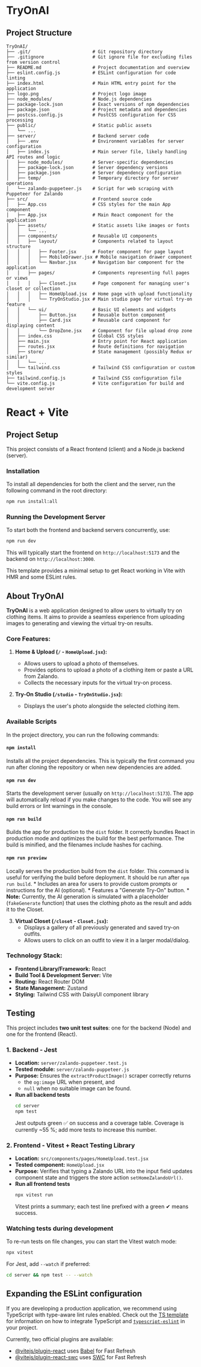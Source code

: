 # TryOnAI

## Project Structure

```
TryOnAI/
├── .git/                       # Git repository directory
├── .gitignore                  # Git ignore file for excluding files from version control
├── README.md                   # Project documentation and overview
├── eslint.config.js            # ESLint configuration for code linting
├── index.html                  # Main HTML entry point for the application
├── logo.png                    # Project logo image
├── node_modules/               # Node.js dependencies
├── package-lock.json           # Exact versions of npm dependencies
├── package.json                # Project metadata and dependencies
├── postcss.config.js           # PostCSS configuration for CSS processing
├── public/                     # Static public assets
│   └── ...
├── server/                     # Backend server code
│   ├── .env                    # Environment variables for server configuration
│   ├── index.js                # Main server file, likely handling API routes and logic
│   ├── node_modules/           # Server-specific dependencies
│   ├── package-lock.json       # Server dependency versions
│   ├── package.json            # Server dependency configuration
│   ├── temp/                   # Temporary directory for server operations
│   └── zalando-puppeteer.js    # Script for web scraping with Puppeteer for Zalando
├── src/                        # Frontend source code
│   ├── App.css                 # CSS styles for the main App component
│   ├── App.jsx                 # Main React component for the application
│   ├── assets/                 # Static assets like images or fonts
│   │   └── ...
│   ├── components/             # Reusable UI components
│   │   ├── layout/             # Components related to layout structure
│   │   │   ├── Footer.jsx      # Footer component for page layout
│   │   │   ├── MobileDrawer.jsx # Mobile navigation drawer component
│   │   │   └── Navbar.jsx      # Navigation bar component for the application
│   │   ├── pages/              # Components representing full pages or views
│   │   │   ├── Closet.jsx      # Page component for managing user's closet or collection
│   │   │   ├── HomeUpload.jsx  # Home page with upload functionality
│   │   │   └── TryOnStudio.jsx # Main studio page for virtual try-on feature
│   │   └── ui/                 # Basic UI elements and widgets
│   │       ├── Button.jsx      # Reusable button component
│   │       ├── Card.jsx        # Reusable card component for displaying content
│   │       └── DropZone.jsx    # Component for file upload drop zone
│   ├── index.css               # Global CSS styles
│   ├── main.jsx                # Entry point for React application
│   ├── routes.jsx              # Route definitions for navigation
│   ├── store/                  # State management (possibly Redux or similar)
│   │   └── ...
│   └── tailwind.css            # Tailwind CSS configuration or custom styles
├── tailwind.config.js          # Tailwind CSS configuration file
└── vite.config.js              # Vite configuration for build and development server
```

# React + Vite

## Project Setup

This project consists of a React frontend (client) and a Node.js backend (server).

### Installation

To install all dependencies for both the client and the server, run the following command in the root directory:

```bash
npm run install:all
```

### Running the Development Server

To start both the frontend and backend servers concurrently, use:

```bash
npm run dev
```

This will typically start the frontend on `http://localhost:5173` and the backend on `http://localhost:3000`.

This template provides a minimal setup to get React working in Vite with HMR and some ESLint rules.

## About TryOnAI

**TryOnAI** is a web application designed to allow users to virtually try on clothing items. It aims to provide a seamless experience from uploading images to generating and viewing the virtual try-on results.

### Core Features:

1.  **Home & Upload (`/` - `HomeUpload.jsx`):**
    *   Allows users to upload a photo of themselves.
    *   Provides options to upload a photo of a clothing item or paste a URL from Zalando.
    *   Collects the necessary inputs for the virtual try-on process.

2.  **Try-On Studio (`/studio` - `TryOnStudio.jsx`):**
    *   Displays the user's photo alongside the selected clothing item.

### Available Scripts

In the project directory, you can run the following commands:

#### `npm install`

Installs all the project dependencies. This is typically the first command you run after cloning the repository or when new dependencies are added.

#### `npm run dev`

Starts the development server (usually on `http://localhost:5173`).
The app will automatically reload if you make changes to the code.
You will see any build errors or lint warnings in the console.

#### `npm run build`

Builds the app for production to the `dist` folder.
It correctly bundles React in production mode and optimizes the build for the best performance.
The build is minified, and the filenames include hashes for caching.

#### `npm run preview`

Locally serves the production build from the `dist` folder. This command is useful for verifying the build before deployment. It should be run after `npm run build`.
    *   Includes an area for users to provide custom prompts or instructions for the AI (optional).
    *   Features a "Generate Try-On" button.
    *   **Note:** Currently, the AI generation is simulated with a placeholder (`fakeGenerate` function) that uses the clothing photo as the result and adds it to the Closet.

3.  **Virtual Closet (`/closet` - `Closet.jsx`):**
    *   Displays a gallery of all previously generated and saved try-on outfits.
    *   Allows users to click on an outfit to view it in a larger modal/dialog.

### Technology Stack:

*   **Frontend Library/Framework:** React
*   **Build Tool & Development Server:** Vite
*   **Routing:** React Router DOM
*   **State Management:** Zustand
*   **Styling:** Tailwind CSS with DaisyUI component library

## Testing

This project includes **two unit test suites**: one for the backend (Node) and one for the frontend (React).

### 1. Backend ‑ Jest

* **Location:** `server/zalando-puppeteer.test.js`
* **Tested module:** `server/zalando-puppeteer.js`
* **Purpose:** Ensures the `extractProductImage()` scraper correctly returns
  * the `og:image` URL when present, and
  * `null` when no suitable image can be found.
* **Run all backend tests**
  ```bash
  cd server
  npm test
  ```
  Jest outputs green ✅ on success and a coverage table. Coverage is currently ~55 %; add more tests to increase this number.

### 2. Frontend ‑ Vitest + React Testing Library

* **Location:** `src/components/pages/HomeUpload.test.jsx`
* **Tested component:** `HomeUpload.jsx`
* **Purpose:** Verifies that typing a Zalando URL into the input field
  updates component state and triggers the store action `setHomeZalandoUrl()`.
* **Run all frontend tests**
  ```bash
  npx vitest run
  ```
  Vitest prints a summary; each test line prefixed with a green ✔ means success.

### Watching tests during development
To re-run tests on file changes, you can start the Vitest watch mode:
```bash
npx vitest
```

For Jest, add `--watch` if preferred:
```bash
cd server && npm test -- --watch
```

## Expanding the ESLint configuration

If you are developing a production application, we recommend using TypeScript with type-aware lint rules enabled. Check out the [TS template](https://github.com/vitejs/vite/tree/main/packages/create-vite/template-react-ts) for information on how to integrate TypeScript and [`typescript-eslint`](https://typescript-eslint.io) in your project.

Currently, two official plugins are available:

- [@vitejs/plugin-react](https://github.com/vitejs/vite-plugin-react/blob/main/packages/plugin-react) uses [Babel](https://babeljs.io/) for Fast Refresh
- [@vitejs/plugin-react-swc](https://github.com/vitejs/vite-plugin-react/blob/main/packages/plugin-react-swc) uses [SWC](https://swc.rs/) for Fast Refresh
